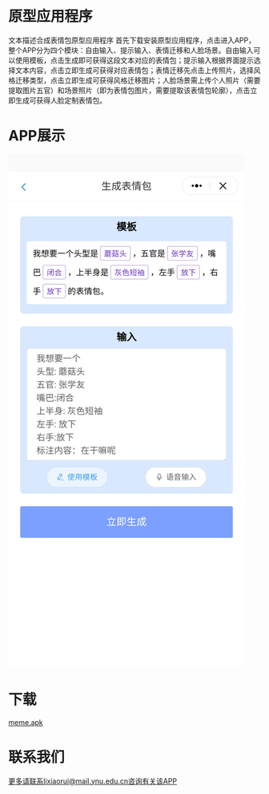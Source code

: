 # 原型应用程序
文本描述合成表情包原型应用程序
首先下载安装原型应用程序，点击进入APP，整个APP分为四个模块：自由输入、提示输入、表情迁移和人脸场景。自由输入可以使用模板，点击生成即可获得这段文本对应的表情包；提示输入根据界面提示选择文本内容，点击立即生成可获得对应表情包；表情迁移先点击上传照片，选择风格迁移类型，点击立即生成可获得风格迁移图片；人脸场景需上传个人照片（需要提取图片五官）和场景照片（即为表情包图片，需要提取该表情包轮廓），点击立即生成可获得人脸定制表情包。
# APP展示
![image](https://github.com/fesfa/memeApp/blob/main/image/9cfb8e52a87e497a3c812f9b4762781.jpg)
# 下载
[meme.apk](https://github.com/fesfa/memeApp/blob/main/meme.apk)
# 联系我们
更多请联系lixiaorui@mail.ynu.edu.cn咨询有关该APP
